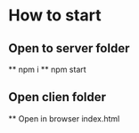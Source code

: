 # How to start
## Open to server folder
** npm i
** npm start
## Open clien folder
** Open in browser index.html
